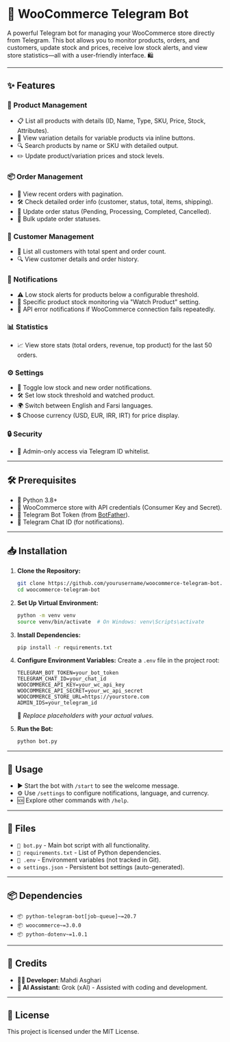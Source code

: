 # 🚀 WooCommerce Telegram Bot

A powerful Telegram bot for managing your WooCommerce store directly from Telegram. This bot allows you to monitor products, orders, and customers, update stock and prices, receive low stock alerts, and view store statistics—all with a user-friendly interface. 🛍️

---

## ✨ Features

### 🛒 Product Management
- 📋 List all products with details (ID, Name, Type, SKU, Price, Stock, Attributes).
- 🔎 View variation details for variable products via inline buttons.
- 🔍 Search products by name or SKU with detailed output.
- ✏️ Update product/variation prices and stock levels.

### 📦 Order Management
- 📑 View recent orders with pagination.
- 🛠️ Check detailed order info (customer, status, total, items, shipping).
- 🔄 Update order status (Pending, Processing, Completed, Cancelled).
- 📌 Bulk update order statuses.

### 👥 Customer Management
- 📃 List all customers with total spent and order count.
- 🔍 View customer details and order history.

### 🔔 Notifications
- ⚠️ Low stock alerts for products below a configurable threshold.
- 👀 Specific product stock monitoring via "Watch Product" setting.
- 🚨 API error notifications if WooCommerce connection fails repeatedly.

### 📊 Statistics
- 📈 View store stats (total orders, revenue, top product) for the last 50 orders.

### ⚙️ Settings
- 🔔 Toggle low stock and new order notifications.
- 🛠️ Set low stock threshold and watched product.
- 🌍 Switch between English and Farsi languages.
- 💲 Choose currency (USD, EUR, IRR, IRT) for price display.

### 🔒 Security
- 🔑 Admin-only access via Telegram ID whitelist.

---

## 🛠️ Prerequisites

- 🐍 Python 3.8+
- 🛒 WooCommerce store with API credentials (Consumer Key and Secret).
- 🤖 Telegram Bot Token (from [BotFather](https://t.me/BotFather)).
- 💬 Telegram Chat ID (for notifications).

---

## 📥 Installation

1. **Clone the Repository:**
   ```bash
   git clone https://github.com/yourusername/woocommerce-telegram-bot.git
   cd woocommerce-telegram-bot
   ```

2. **Set Up Virtual Environment:**
   ```bash
   python -m venv venv
   source venv/bin/activate  # On Windows: venv\Scripts\activate
   ```

3. **Install Dependencies:**
   ```bash
   pip install -r requirements.txt
   ```

4. **Configure Environment Variables:**
   Create a `.env` file in the project root:
   ```env
   TELEGRAM_BOT_TOKEN=your_bot_token
   TELEGRAM_CHAT_ID=your_chat_id
   WOOCOMMERCE_API_KEY=your_wc_api_key
   WOOCOMMERCE_API_SECRET=your_wc_api_secret
   WOOCOMMERCE_STORE_URL=https://yourstore.com
   ADMIN_IDS=your_telegram_id
   ```
   📝 *Replace placeholders with your actual values.*

5. **Run the Bot:**
   ```bash
   python bot.py
   ```

---

## 🎯 Usage

- ▶️ Start the bot with `/start` to see the welcome message.
- ⚙️ Use `/settings` to configure notifications, language, and currency.
- 🆘 Explore other commands with `/help`.

---

## 📁 Files

- `📜 bot.py` - Main bot script with all functionality.
- `📃 requirements.txt` - List of Python dependencies.
- `🔑 .env` - Environment variables (not tracked in Git).
- `⚙️ settings.json` - Persistent bot settings (auto-generated).

---

## 📦 Dependencies

- `📦 python-telegram-bot[job-queue]~=20.7`
- `📦 woocommerce~=3.0.0`
- `📦 python-dotenv~=1.0.1`

---

## 🙌 Credits

- **👨‍💻 Developer:** Mahdi Asghari
- **🤖 AI Assistant:** Grok (xAI) - Assisted with coding and development.

---

## 📜 License

This project is licensed under the MIT License.
